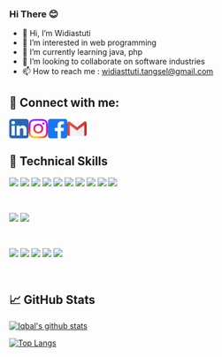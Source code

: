 ### Hi There 😊

- 👋 Hi, I’m Widiastuti
- 👀 I’m interested in web programming
- 🌱 I’m currently learning java, php
- 💞️ I’m looking to collaborate on software industries
- 📫 How to reach me : widiasttuti.tangsel@gmail.com

## 🤝 Connect with me:

<a href="https://www.linkedin.com/in/widiastuti-tangsel/"><img align="left" src="https://raw.githubusercontent.com/widiastuti-dev/widiastuti-dev/main/assets/linkedin.png" alt="Widiastuti | LinkedIn" width="35px"/></a>

<a href="https://instagram.com/widiiast_"><img align="left" src="https://raw.githubusercontent.com/widiastuti-dev/widiastuti-dev/main/assets/instagram.png" alt="Widiastuti | Instagram" width="35px"/></a>

<a href="https://www.facebook.com/share/kpBBFK1iKgmbU9Dj"><img align="left" src="https://raw.githubusercontent.com/widiastuti-dev/widiastuti-dev/main/assets/facebook.png" alt="Widiastuti | Facebook" width="35px"/></a>

<a href="mailto:widiastuti.tangsel@gmail.com"><img align="left" src="https://raw.githubusercontent.com/widiastuti-dev/widiastuti-dev/main/assets/gmail.png" alt="Widiastuti | Gmail" width="35px"/></a>

</br>
</br>

## 💼 Technical Skills

![](https://img.shields.io/badge/Framework-node.js-informational?style=flat&logo=node.js&logoColor=white)
![](https://img.shields.io/badge/Database-MongoDB-informational?style=flat&logo=mongodb&logoColor=white)
![](https://img.shields.io/badge/Code-React-informational?style=flat&logo=react&color=61DAFB)
![](https://img.shields.io/badge/Code-JavaScript-informational?style=flat&logo=JavaScript&color=F7DF1E)
![](https://img.shields.io/badge/Code-HTML5-informational?style=flat&logo=HTML5&color=E34F26)
![](https://img.shields.io/badge/Code-PostgreSQL-informational?style=flat&logo=PostgreSQL&color=336791)
![](https://img.shields.io/badge/Code-SQLite-informational?style=flat&logo=SQLite&color=003B57)
![](https://img.shields.io/badge/Code-Typescript-informational?style=flat&logo=typescript&logoColor=white)
![](https://img.shields.io/badge/code-JWT-informational?style=flat&logo=JSON%20web%20tokens)
![](https://img.shields.io/badge/code-GULP-informational?style=flat&logo=gulp&logoColor=white)

</br>

![](https://img.shields.io/badge/Style-Bootstrap-informational?style=flat&logo=Bootstrap&color=7952B3)
![](https://img.shields.io/badge/Style-CSS3-informational?style=flat&logo=CSS3&color=1572B6)


</br>


![](https://img.shields.io/badge/Tools-Figma-informational?style=flat&logo=Figma&color=F24E1E)
![](https://img.shields.io/badge/Tools-NPM-informational?style=flat&logo=NPM&color=CB3837)
![](https://img.shields.io/badge/Tools-Git-informational?style=flat&logo=Git&color=F05032)
![](https://img.shields.io/badge/Tools-GitHub-informational?style=flat&logo=GitHub&color=181717)
![](https://img.shields.io/badge/Tools-github-informational?style=flat&logo=github&logoColor=white)

</br>

## 📈 GitHub Stats 

[![Iqbal's github stats](https://github-readme-stats.vercel.app/api?username=widiastuti-dev)](https://github.com/widiastuti-dev)

[![Top Langs](https://github-readme-stats.vercel.app/api/top-langs/?username=widiastuti-dev&layout=compact)](https://github.com/widiastuti-dev)
